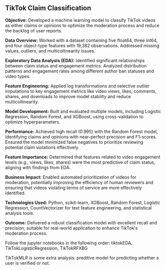 ## TikTok Claim Classification 

**Objective:** Developed a machine learning model to classify TikTok videos as either claims or opinions to optimize the moderation process and reduce the backlog of user reports.

**Data Overview:** Worked with a dataset containing five float64, three int64, and four object-type features with 19,382 observations. Addressed missing values, outliers, and multicollinearity issues.

**Exploratory Data Analysis (EDA):** Identified significant relationships between claim status and engagement metrics. Analyzed distribution patterns and engagement rates among different author ban statuses and video types.

**Feature Engineering:** Applied log transformations and selective outlier imputations to key engagement metrics like video views, likes, comments, shares, and downloads to improve model stability and reduce multicollinearity.

**Model Development:** Built and evaluated multiple models, including Logistic Regression, Random Forest, and XGBoost, using cross-validation to optimize hyperparameters.

**Performance:** Achieved high recall (0.995) with the Random Forest model, identifying claims and opinions with near-perfect precision and F1-scores. Ensured the model minimized false negatives to prioritize reviewing potential claim violations effectively.

**Feature Importance:** Determined that features related to video engagement levels (e.g., views, likes, shares) were the most predictive of claim status, aligning with findings from EDA.

**Business Impact:** Enabled automated prioritization of videos for moderation, potentially improving the efficiency of human reviewers and ensuring that videos violating terms of service are more effectively identified.

**Technologies Used:** Python, scikit-learn, XGBoost, Random Forest, Logistic Regression, CountVectorizer for text feature engineering, and statistical analysis tools.

**Outcome:** Delivered a robust classification model with excellent recall and precision, suitable for real-world application to enhance TikTok's moderation process.

Follow the jupyter notebooks in the following order: tiktokEDA, TikTokLogisticRegression, TikTokRFXBG

TikTokMLR is some extra analysis: preditive model for predicting whether a user is verified or not.
